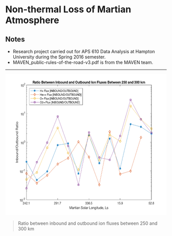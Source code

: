 # Non-thermal Loss of Martian Atmosphere

## Notes

* Research project carried out for APS 610 Data Analysis at Hampton University during the Spring 2016 semester.
* MAVEN_public-rules-of-the-road-v3.pdf is from the MAVEN team.

---
<p align="center">
  <img width="600" height="440" src="figures/I:O Ratio.png">
</p>

>Ratio between inbound and outbound ion fluxes between 250 and 300 km
  
